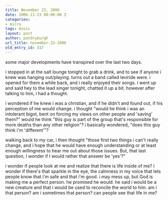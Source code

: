 ```yaml
---
title: November 23, 2006
date: 2006-11-23 00:00:00 Z
categories:
- micro
tags: music
layout: post
author: patdryburgh
url_title: november-23-2006
old_entry_id: 317
---
```


some major developments have transpired over the last two days. 

i stopped in at the salt lounge tonight to grab a drink, and to see if anyone i knew was hanging out/playing.  turns out a band called leviride were.  i opened for them a while back, and i really enjoyed their songs.  i went up and said hey to the lead singer tonight, chatted it up a bit.  however after talking to him, i had a thought. 

i wondered if he knew i was a christian, and if he didn't and found out, if his perception of me would change.  i thought "would he think i was an intolerant bigot, bent on forcing my views on other people and 'saving' them?" would he think "this guy is part of the group that's responsible for more deaths than any other religion"?  i basically wondered, "does this guy think i'm 'different'"?  

walking back to my car, i then thought "those first two things i can't really change, and i hope that he would have enough understanding or at least enough willingness to hear me out about those issues.  But, that last question, I wonder if I would rather that answer be 'yes'?"

i wonder if people look at me and realize that there is life inside of me?  i wonder if there's that sparkle in the eye, the calmness in my voice that lets people know that i'm safe and that i'm good.  i may mess up, but God is making me a perfect person.  he promised he would.  he said i would be a new creature and that i would be used to reconcile the world to him.  am i that person?  am i sometimes that person?  can people see that life in me?